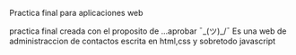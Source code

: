 Practica final para aplicaciones web

practica final creada con el proposito de ...aprobar ¯\_(ツ)_/¯ 
Es una web de administraccion de contactos escrita en html,css y sobretodo javascript
